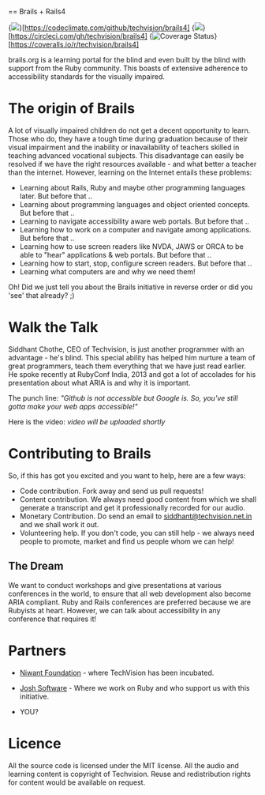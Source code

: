 == Brails + Rails4

{<img src="https://codeclimate.com/github/techvision/brails4.png" />}[https://codeclimate.com/github/techvision/brails4]
{<img src="https://circleci.com/gh/techvision/brails4.png?circle-token=2ea0221e6405edc8c3001d7cc09e77695dc95bc5" />}[https://circleci.com/gh/techvision/brails4]
{<img src="https://coveralls.io/repos/techvision/brails4/badge.png" alt="Coverage Status" />}[https://coveralls.io/r/techvision/brails4]

brails.org is a learning portal for the blind and even built by the blind with support from the Ruby community. This boasts of extensive adherence to accessibility standards for the visually impaired.

# The origin of Brails

A lot of visually impaired children do not get a decent opportunity to learn. Those who do, they have a tough time during graduation because of their visual impairment and the inability or inavailability of teachers skilled in teaching advanced vocational subjects.
This disadvantage can easily be resolved if we have the right resources available - and what better a teacher than the internet. However, learning on the Internet entails these problems:

* Learning about Rails, Ruby and maybe other programming languages later. But before that ..
* Learning about programming languages and object oriented concepts. But before that ..
* Learning to navigate accessibility aware web portals. But before that ..
* Learning how to work on a computer and navigate among applications. But before that ..
* Learning how to use screen readers like NVDA, JAWS or ORCA to be able to "hear" applications & web portals. But before that ..
* Learning how to start, stop, configure screen readers. But before that ..
* Learning what computers are and why we need them!

Oh! Did we just tell you about the Brails initiative in reverse order or did you 'see' that already? ;)

# Walk the Talk

Siddhant Chothe, CEO of Techvision, is just another programmer with an advantage - he's blind. This special ability has helped him nurture a team of great programmers, teach them everything that we have just read earlier.
He spoke recently at RubyConf India, 2013 and got a lot of accolades for his presentation about what ARIA is and why it is important.

The punch line: *"Github is not accessible but Google is. So, you've still gotta make your web apps accessible!"*

Here is the video: _video will be uploaded shortly_

# Contributing to Brails

So, if this has got you excited and you want to help, here are a few ways:

* Code contribution. Fork away and send us pull requests!
* Content contribution. We always need good content from which we shall generate a transcript and get it professionally recorded for our audio.
* Monetary Contribution. Do send an email to siddhant@techvision.net.in and we shall work it out.
* Volunteering help. If you don't code, you can still help - we always need people to promote, market and find us people whom we can help!

## The Dream

We want to conduct workshops and give presentations at various conferences in the world, to ensure that all web development also become ARIA compliant. Ruby and Rails conferences are preferred because we are Rubyists at heart. However, we can talk about accessibility in any conference that requires it!

# Partners

* [Niwant Foundation](http://www.niwantvision.com/Contact/techvision.aspx) - where TechVision has been incubated.

* [Josh Software](http://www.joshsoftware.com) -  Where we work on Ruby and who support us with this initiative.

* YOU?

# Licence

All the source code is licensed under the MIT license.
All the audio and learning content is copyright of Techvision. Reuse and redistribution rights for content would be available on request.
